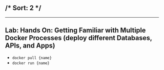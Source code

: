 /*
Sort: 2
*/
---
---
## Lab: Hands On: Getting Familiar with Multiple Docker Processes (deploy different Databases, APIs, and Apps)

- `docker pull {name}`
- `docker run {name}`